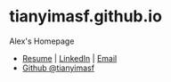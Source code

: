 # tianyimasf.github.io
Alex's Homepage

* [Resume](https://drive.google.com/file/d/10dPkTfurZfe_VVWXdkHDjiBRYgWwUX4a/view?usp=sharing) \| [LinkedIn](https://www.linkedin.com/in/alex-tianyi-ma/) \| <a href='mailto: tianyi437@gmail.com'> Email </a>
* [Github @tianyimasf](https://github.com/tianyimasf)
